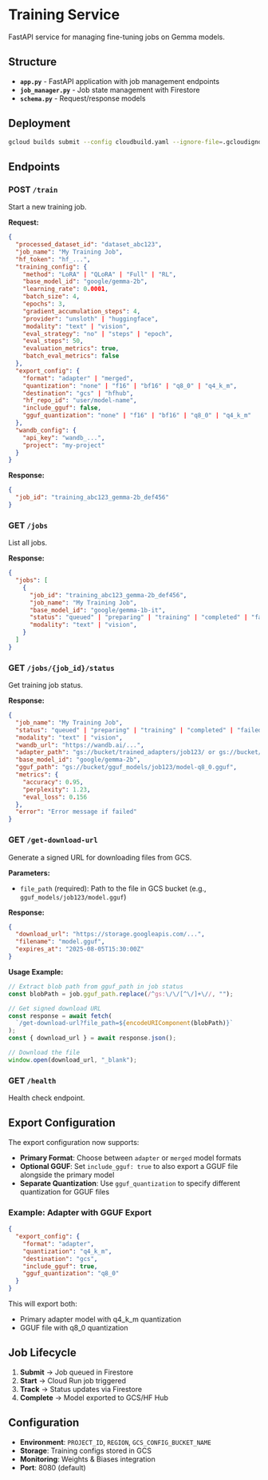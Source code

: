 # Training Service

FastAPI service for managing fine-tuning jobs on Gemma models.

## Structure

- **`app.py`** - FastAPI application with job management endpoints
- **`job_manager.py`** - Job state management with Firestore
- **`schema.py`** - Request/response models

## Deployment

```bash
gcloud builds submit --config cloudbuild.yaml --ignore-file=.gcloudignore
```

## Endpoints

### POST `/train`

Start a new training job.

**Request:**

```json
{
  "processed_dataset_id": "dataset_abc123",
  "job_name": "My Training Job",
  "hf_token": "hf_...",
  "training_config": {
    "method": "LoRA" | "QLoRA" | "Full" | "RL",
    "base_model_id": "google/gemma-2b",
    "learning_rate": 0.0001,
    "batch_size": 4,
    "epochs": 3,
    "gradient_accumulation_steps": 4,
    "provider": "unsloth" | "huggingface",
    "modality": "text" | "vision",
    "eval_strategy": "no" | "steps" | "epoch",
    "eval_steps": 50,
    "evaluation_metrics": true,
    "batch_eval_metrics": false
  },
  "export_config": {
    "format": "adapter" | "merged",
    "quantization": "none" | "f16" | "bf16" | "q8_0" | "q4_k_m",
    "destination": "gcs" | "hfhub",
    "hf_repo_id": "user/model-name",
    "include_gguf": false,
    "gguf_quantization": "none" | "f16" | "bf16" | "q8_0" | "q4_k_m"
  },
  "wandb_config": {
    "api_key": "wandb_...",
    "project": "my-project"
  }
}
```

**Response:**

```json
{
  "job_id": "training_abc123_gemma-2b_def456"
}
```

### GET `/jobs`

List all jobs.

**Response:**

```json
{
  "jobs": [
    {
      "job_id": "training_abc123_gemma-2b_def456",
      "job_name": "My Training Job",
      "base_model_id": "google/gemma-1b-it",
      "status": "queued" | "preparing" | "training" | "completed" | "failed" | "unknown",
      "modality": "text" | "vision",
    }
  ]
}
```

### GET `/jobs/{job_id}/status`

Get training job status.

**Response:**

```json
{
  "job_name": "My Training Job",
  "status": "queued" | "preparing" | "training" | "completed" | "failed",
  "modality": "text" | "vision",
  "wandb_url": "https://wandb.ai/...",
  "adapter_path": "gs://bucket/trained_adapters/job123/ or gs://bucket/merged_models/job123/",
  "base_model_id": "google/gemma-2b",
  "gguf_path": "gs://bucket/gguf_models/job123/model-q8_0.gguf",
  "metrics": {
    "accuracy": 0.95,
    "perplexity": 1.23,
    "eval_loss": 0.156
  },
  "error": "Error message if failed"
}
```

### GET `/get-download-url`

Generate a signed URL for downloading files from GCS.

**Parameters:**

- `file_path` (required): Path to the file in GCS bucket (e.g., `gguf_models/job123/model.gguf`)

**Response:**

```json
{
  "download_url": "https://storage.googleapis.com/...",
  "filename": "model.gguf",
  "expires_at": "2025-08-05T15:30:00Z"
}
```

**Usage Example:**

```javascript
// Extract blob path from gguf_path in job status
const blobPath = job.gguf_path.replace(/^gs:\/\/[^\/]+\//, "");

// Get signed download URL
const response = await fetch(
  `/get-download-url?file_path=${encodeURIComponent(blobPath)}`
);
const { download_url } = await response.json();

// Download the file
window.open(download_url, "_blank");
```

### GET `/health`

Health check endpoint.

## Export Configuration

The export configuration now supports:

- **Primary Format**: Choose between `adapter` or `merged` model formats
- **Optional GGUF**: Set `include_gguf: true` to also export a GGUF file alongside the primary model
- **Separate Quantization**: Use `gguf_quantization` to specify different quantization for GGUF files

### Example: Adapter with GGUF Export

```json
{
  "export_config": {
    "format": "adapter",
    "quantization": "q4_k_m",
    "destination": "gcs",
    "include_gguf": true,
    "gguf_quantization": "q8_0"
  }
}
```

This will export both:

- Primary adapter model with q4_k_m quantization
- GGUF file with q8_0 quantization

## Job Lifecycle

1. **Submit** → Job queued in Firestore
2. **Start** → Cloud Run job triggered
3. **Track** → Status updates via Firestore
4. **Complete** → Model exported to GCS/HF Hub

## Configuration

- **Environment**: `PROJECT_ID`, `REGION`, `GCS_CONFIG_BUCKET_NAME`
- **Storage**: Training configs stored in GCS
- **Monitoring**: Weights & Biases integration
- **Port**: 8080 (default)
